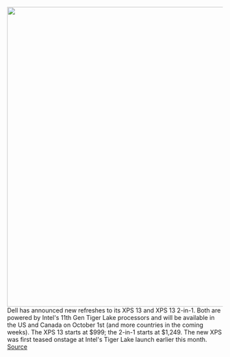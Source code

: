<img src='https://cdn.vox-cdn.com/thumbor/wiIAQx1BRdHqnIrI_UMvClf2Ass=/0x0:1280x1270/1200x800/filters:focal(538x533:742x737)/cdn.vox-cdn.com/uploads/chorus_image/image/67480788/shutterstock_1017758101_with_xs9300nt_1280x1280.0.jpeg' width='700px' /><br/>
Dell has announced new refreshes to its XPS 13 and XPS 13 2-in-1. Both are powered by Intel's 11th Gen Tiger Lake processors and will be available in the US and Canada on October 1st (and more countries in the coming weeks). The XPS 13 starts at $999; the 2-in-1 starts at $1,249. The new XPS was first teased onstage at Intel's Tiger Lake launch earlier this month.
<a href='https://www.theverge.com/2020/9/28/21456034/dell-xps-13-2in1-2020-features-price-release-date'> Source <a/>